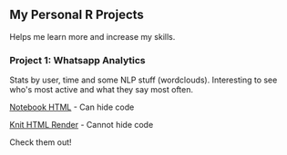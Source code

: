 ## My Personal R Projects

Helps me learn more and increase my skills. 

### Project 1: **Whatsapp Analytics**

Stats by user, time and some NLP stuff (wordclouds). Interesting to see who's most active and what they say most often. 

[Notebook HTML](whatsApp.nb.html) - Can hide code

[Knit HTML Render](whatsApp.html) - Cannot hide code

Check them out!
